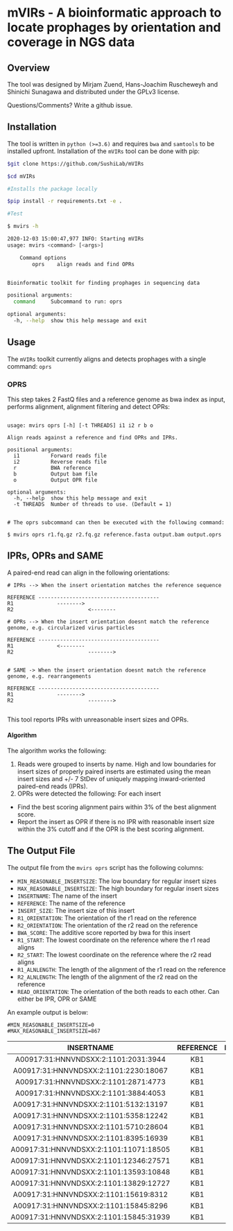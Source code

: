 # mVIRs - A bioinformatic approach to locate prophages by orientation and coverage in NGS data





## Overview


The tool was designed by Mirjam Zuend, Hans-Joachim Ruscheweyh and Shinichi Sunagawa and distributed under the GPLv3 license. 

Questions/Comments? Write a github issue.






## Installation



The tool is written in `python (>=3.6)` and requires `bwa` and `samtools` to be installed upfront. Installation of the `mVIRs` tool can be done with pip:

```bash
$git clone https://github.com/SushiLab/mVIRs

$cd mVIRs

#Installs the package locally

$pip install -r requirements.txt -e .

#Test

$ mvirs -h

2020-12-03 15:00:47,977 INFO: Starting mVIRs
usage: mvirs <command> [<args>]

    Command options
        oprs    align reads and find OPRs


Bioinformatic toolkit for finding prophages in sequencing data

positional arguments:
  command     Subcommand to run: oprs

optional arguments:
  -h, --help  show this help message and exit

```

## Usage


The `mVIRs` toolkit currently aligns and detects prophages with a single command: `oprs`


### OPRS


This step takes 2 FastQ files and a reference genome as bwa index as input, performs alignment, alignment filtering and detect OPRs:


```

usage: mvirs oprs [-h] [-t THREADS] i1 i2 r b o

Align reads against a reference and find OPRs and IPRs.

positional arguments:
  i1          Forward reads file
  i2          Reverse reads file
  r           BWA reference
  b           Output bam file
  o           Output OPR file

optional arguments:
  -h, --help  show this help message and exit
  -t THREADS  Number of threads to use. (Default = 1)

  
# The oprs subcommand can then be executed with the following command:

$ mvirs oprs r1.fq.gz r2.fq.gz reference.fasta output.bam output.oprs

```




## IPRs, OPRs and SAME


A paired-end read can align in the following orientations:

```
# IPRs --> When the insert orientation matches the reference sequence

REFERENCE ---------------------------------------
R1              -------->
R2                        <--------

# OPRs --> When the insert orientation doesnt match the reference genome, e.g. circularized virus particles

REFERENCE ---------------------------------------
R1              <--------
R2                        -------->


# SAME -> When the insert orientation doesnt match the reference genome, e.g. rearrangements

REFERENCE ---------------------------------------
R1              -------->
R2                        -------->
 
```


This tool reports IPRs with unreasonable insert sizes and OPRs.

#### Algorithm


The algorithm works the following:

1. Reads were grouped to inserts by name. High and low boundaries for insert sizes of properly paired inserts are estimated using the mean insert sizes and +/- 7 StDev of uniquely mapping inward-oriented paired-end reads (IPRs).
2. OPRs were detected the following: For each insert 
  - Find the best scoring alignment pairs within 3% of the best alignment score.
  - Report the insert as OPR if there is no IPR with reasonable insert size within the 3% cutoff and if the OPR is the best scoring alignment.




## The Output File


The output file from the `mvirs oprs` script has the following columns:

- `MIN_REASONABLE_INSERTSIZE`: The low boundary for regular insert sizes
- `MAX_REASONABLE_INSERTSIZE`: The high boundary for regular insert sizes
- `INSERTNAME`: The name of the insert
- `REFERENCE`: The name of the reference
- `INSERT_SIZE`: The insert size of this insert
- `R1_ORIENTATION`: The orientation of the r1 read on the reference
- `R2_ORIENTATION`: The orientation of the r2 read on the reference
- `BWA_SCORE`: The additive score reported by bwa for this insert
- `R1_START`: The lowest coordinate on the reference where the r1 read aligns
- `R2_START`: The lowest coordinate on the reference where the r2 read aligns
- `R1_ALNLENGTH`: The length of the alignment of the r1 read on the reference
- `R2_ALNLENGTH`: The length of the alignment of the r2 read on the reference
- `READ_ORIENTATION`: The orientation of the both reads to each other. Can either be IPR, OPR or SAME


An example output is below:

```
#MIN_REASONABLE_INSERTSIZE=0
#MAX_REASONABLE_INSERTSIZE=867
```
**INSERTNAME**|**REFERENCE**|**INSERT\_SIZE**|**R1\_ORIENTATION**|**R2\_ORIENTATION**|**BWA\_SCORE**|**R1\_START**|**R2\_START**|**R1\_ALNLENGTH**|**R2\_ALNLENGTH**|**READ\_ORIENTATION**
:-----:|:-----:|:-----:|:-----:|:-----:|:-----:|:-----:|:-----:|:-----:|:-----:|:-----:
A00917:31:HNNVNDSXX:2:1101:2031:3944|KB1|680277|forward|forward|300|549739|1229866|150|150|SAME
A00917:31:HNNVNDSXX:2:1101:2230:18067|KB1|2158899|reverse|reverse|300|132294|2291043|150|150|SAME
A00917:31:HNNVNDSXX:2:1101:2871:4773|KB1|936577|forward|forward|299|383083|1319511|150|149|SAME
A00917:31:HNNVNDSXX:2:1101:3884:4053|KB1|571933|reverse|forward|300|50395|622178|150|150|OPR
A00917:31:HNNVNDSXX:2:1101:5132:13197|KB1|3025889|forward|reverse|300|3025830|91|150|150|OPR
A00917:31:HNNVNDSXX:2:1101:5358:12242|KB1|3025889|forward|reverse|295|3025830|91|150|150|OPR
A00917:31:HNNVNDSXX:2:1101:5710:28604|KB1|406369|reverse|reverse|295|708899|302675|145|150|SAME
A00917:31:HNNVNDSXX:2:1101:8395:16939|KB1|361736|reverse|forward|297|684580|322991|147|150|IPR
A00917:31:HNNVNDSXX:2:1101:11071:18505|KB1|201078|reverse|forward|300|447787|246859|150|150|IPR
A00917:31:HNNVNDSXX:2:1101:12346:27571|KB1|2071244|forward|reverse|300|309857|2380951|150|150|IPR
A00917:31:HNNVNDSXX:2:1101:13593:10848|KB1|391337|forward|forward|300|1063656|1454843|150|150|SAME
A00917:31:HNNVNDSXX:2:1101:13829:12727|KB1|1414532|reverse|reverse|300|1886023|471641|150|150|SAME
A00917:31:HNNVNDSXX:2:1101:15619:8312|KB1|86962|forward|forward|295|1744410|1657598|150|150|SAME
A00917:31:HNNVNDSXX:2:1101:15845:8296|KB1|86962|forward|forward|295|1744410|1657598|150|150|SAME
A00917:31:HNNVNDSXX:2:1101:15845:31939|KB1|1279181|forward|reverse|295|1269110|2548141|150|150|IPR



 
